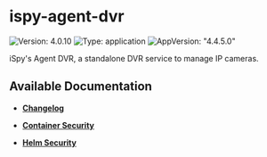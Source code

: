 # ispy-agent-dvr

![Version: 4.0.10](https://img.shields.io/badge/Version-4.0.10-informational?style=flat-square) ![Type: application](https://img.shields.io/badge/Type-application-informational?style=flat-square) ![AppVersion: "4.4.5.0"](https://img.shields.io/badge/AppVersion-"4.4.5.0"-informational?style=flat-square)

iSpy's Agent DVR, a standalone DVR service to manage IP cameras.

## Available Documentation

- [**Changelog**](CHANGELOG)

- [**Container Security**](container-security)

- [**Helm Security**](helm-security)

